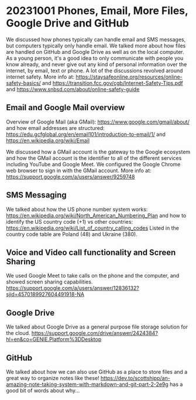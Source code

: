 # 20231001 Phones, Email, More Files, Google Drive and GitHub

We discussed how phones typically can handle email and SMS messages, but computers typically only handle email.  We talked more about how files are handled on GitHub and Google Drive as well as on the local computer.  As a young person, it's a good idea to only communicate with people you know already, and never give out any kind of personal information over the internet, by email, text or phone.  A lot of the discussions revolved around internet safety.  More info at: https://staysafeonline.org/resources/online-safety-basics/ and https://transition.fcc.gov/cgb/Internet-Safety-Tips.pdf and https://www.snbsd.com/about/online-safety-guide

## Email and Google Mail overview

Overview of Google Mail (aka GMail): https://www.google.com/gmail/about/ and how email addresses are structured: https://edu.gcfglobal.org/en/email101/introduction-to-email/1/ and https://en.wikipedia.org/wiki/Email

We discussed how a GMail account is the gateway to the Google ecosystem and how the GMail account is the identifier to all of the different services including YouTube and Google Meet.  We configured the Google Chrome web browser to sign in with the GMail account.  More info at: https://support.google.com/a/users/answer/9259748

## SMS Messaging

We talked about how the US phone number system works: https://en.wikipedia.org/wiki/North_American_Numbering_Plan and how to identify the US country code (+1) vs other countries: https://en.wikipedia.org/wiki/List_of_country_calling_codes  Listed in the country code table are Poland (48) and Ukraine (380).

## Voice and Video call functionality and Screen Sharing

We used Google Meet to take calls on the phone and the computer, and showed screen sharing capabilities.  https://support.google.com/a/users/answer/12836132?sjid=4570189927604491918-NA

## Google Drive

We talked about Google Drive as a general purpose file storage solution for the cloud.  https://support.google.com/drive/answer/2424384?hl=en&co=GENIE.Platform%3DDesktop

## GitHub

We talked about how we can also use GitHub as a place to store files and a great way to organize notes like these!  https://dev.to/scottshipp/an-amazing-note-taking-system-with-markdown-and-git-part-2-2e9g has a good bit of words about why...
